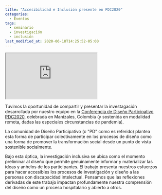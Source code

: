 ```yaml
---
title: "Accesibilidad e Inclusión presente en PDC2020"
categories:
  - Eventos
tags:
  - seminario
  - investigación
  - inclusión
last_modified_at: 2020-06-18T14:25:52-05:00
---
```

<!-- 16:9 aspect ratio -->
<div class="embed-responsive embed-responsive-16by9">
  <iframe class="embed-responsive-item" src="https://www.youtube.com/embed/ix1zff1STLM"></iframe>
</div>

Tuvimos la oportunidad de compartir y presentar la investagación desarrollada por nuestro equipo en la [Conferencia de Diseño Participativo PDC2020](http://pdc2020.org), celebrada en Manizales, Colombia (y sostenida en modalidad remota, dadas las especiales circunstancias de pandemia).

La comunidad de Diseño Participativo (o "PD" como es referido) plantea esta forma de participar colectivamente en los procesos de diseño como una forma de promover la transformación social desde un punto de vista sostenible socialmente.

Bajo esta óptica, la investigación inclusiva se ubica como el momento preliminar al diseño  que permite genuinamente informar y materializar las ideas y anhelos de los participantes. El trabajo presenta nuestros esfuerzos para hacer accesibles los procesos de investigación y diseño a las personas con discapacidad intelectual. Pensamos que las reflexiones derivadas de este trabajo impactan profundamente nuestra comprensión del diseño como un proceso hospitalario y abierto a otros.